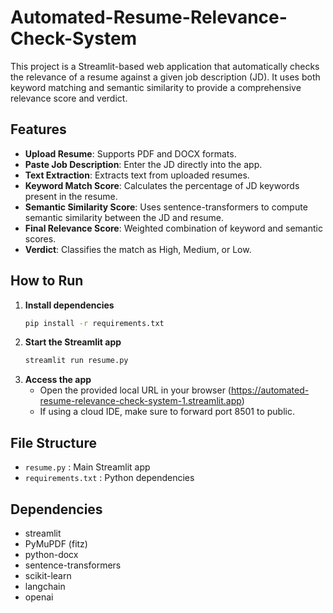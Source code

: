# Automated-Resume-Relevance-Check-System

This project is a Streamlit-based web application that automatically checks the relevance of a resume against a given job description (JD). It uses both keyword matching and semantic similarity to provide a comprehensive relevance score and verdict.

## Features
- **Upload Resume**: Supports PDF and DOCX formats.
- **Paste Job Description**: Enter the JD directly into the app.
- **Text Extraction**: Extracts text from uploaded resumes.
- **Keyword Match Score**: Calculates the percentage of JD keywords present in the resume.
- **Semantic Similarity Score**: Uses sentence-transformers to compute semantic similarity between the JD and resume.
- **Final Relevance Score**: Weighted combination of keyword and semantic scores.
- **Verdict**: Classifies the match as High, Medium, or Low.

## How to Run
1. **Install dependencies**
	```bash
	pip install -r requirements.txt
	```
2. **Start the Streamlit app**
	```bash
	streamlit run resume.py
	```
3. **Access the app**
	- Open the provided local URL in your browser (https://automated-resume-relevance-check-system-1.streamlit.app)
	- If using a cloud IDE, make sure to forward port 8501 to public.

## File Structure
- `resume.py` : Main Streamlit app
- `requirements.txt` : Python dependencies

## Dependencies
- streamlit
- PyMuPDF (fitz)
- python-docx
- sentence-transformers
- scikit-learn
- langchain
- openai



